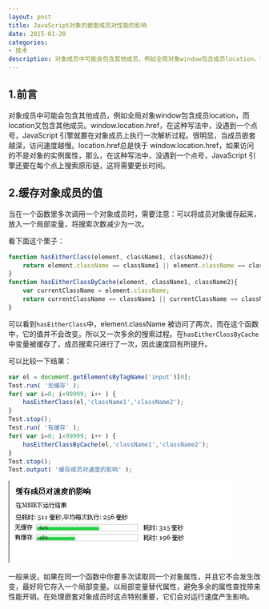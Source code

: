 ```yaml
---
layout: post
title: JavaScript对象的嵌套成员对性能的影响
date: 2015-01-20
categories:
- 技术
description: 对象成员中可能会包含其他成员，例如全局对象window包含成员location，而location又包含其他成员。window.location.href，在这种写法中，没遇到一个点号，JavaScript 引擎就要在对象成员上执行一次解析过程。很明显，当成员嵌套越深，访问速度越慢。location.href总是快于 window.location.href，如果访问的不是对象的实例属性，那么，在这种写法中，没遇到一个点号，JavaScript 引擎还要在每个点上搜索原形链，这将需要更长时间。
---
```


## 1.前言
对象成员中可能会包含其他成员，例如全局对象window包含成员location，而location又包含其他成员。window.location.href，在这种写法中，没遇到一个点号，JavaScript 引擎就要在对象成员上执行一次解析过程。很明显，当成员嵌套越深，访问速度越慢。location.href总是快于 window.location.href，如果访问的不是对象的实例属性，那么，在这种写法中，没遇到一个点号，JavaScript 引擎还要在每个点上搜索原形链，这将需要更长时间。

## 2.缓存对象成员的值
当在一个函数里多次调用一个对象成员时，需要注意：可以将成员对象缓存起来，放入一个局部变量，将搜索次数减少为一次。

看下面这个栗子：

```JavaScript
function hasEitherClass(element, className1, className2){
    return element.className == className1 || element.className == className2;
}
function hasEitherClassByCache(element, className1, className2){
    var currentClassName = element.className;
    return currentClassName == className1 || currentClassName == className2;
}

```

可以看到`hasEitherClass`中，element.className 被访问了两次，而在这个函数中，它的值并不会改变。所以又一次多余的搜索过程。在`hasEitherClassByCache`中变量被缓存了，成员搜索只进行了一次，因此速度回有所提升。

可以比较一下结果：

```JavaScript
var el = document.getElementsByTagName('input')[0];
Test.run( '无缓存' ); 
for( var i=0; i<99999; i++ ) {
    hasEitherClass(el,'className1','className2');
}
Test.stop();
Test.run( '有缓存' ); 
for( var i=0; i<99999; i++ ) {
    hasEitherClassByCache(el,'className1','className2');
}
Test.stop(); 
Test.output( '缓存成员对速度的影响' ); 
```

![运行结果][img:1]


一般来说，如果在同一个函数中你要多次读取同一个对象属性，并且它不会发生改变，最好将它存入一个局部变量。以局部变量替代属性，避免多余的属性查找带来性能开销。在处理嵌套对象成员时这点特别重要，它们会对运行速度产生影响。



[img:1]: /images/20150121113349.jpg "运行结果"

